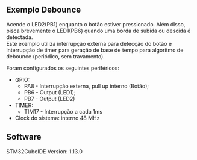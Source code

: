 ## Exemplo Debounce  
  
Acende o LED2(PB1) enquanto o botão estiver pressionado. Além disso, pisca brevemente o LED1(PB6) quando uma borda de subida ou descida é detectada.  
Este exemplo utiliza interrupção externa para detecção do botão e interrupção de timer para geração de base de tempo para algoritmo de debounce (periódico, sem travamento).    

Foram configurados os seguintes periféricos:  
- GPIO:
	- PA8 - Interrupção externa, pull up interno (Botão);  
	- PB6 - Output (LED1);
	- PB7 - Output (LED2)
- TIMER:
	- TIM17 - Interrupção a cada 1ms
- Clock do sistema: interno 48 MHz  
  
## Software  
  
STM32CubeIDE Version: 1.13.0